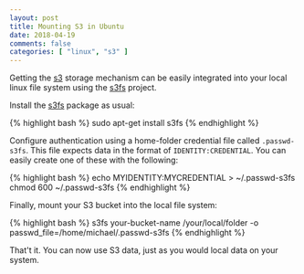 ```yaml
---
layout: post
title: Mounting S3 in Ubuntu
date: 2018-04-19
comments: false
categories: [ "linux", "s3" ]
---
```


Getting the [s3](https://aws.amazon.com/s3/) storage mechanism can be easily integrated into your local linux file system using the [s3fs](https://github.com/s3fs-fuse/s3fs-fuse) project.

Install the [s3fs](https://packages.ubuntu.com/xenial/s3fs) package as usual:

{% highlight bash %}
sudo apt-get install s3fs
{% endhighlight %}

Configure authentication using a home-folder credential file called `.passwd-s3fs`. This file expects data in the format of `IDENTITY:CREDENTIAL`. You can easily create one of these with the following:

{% highlight bash %}
echo MYIDENTITY:MYCREDENTIAL >  ~/.passwd-s3fs
chmod 600  ~/.passwd-s3fs
{% endhighlight %}

Finally, mount your S3 bucket into the local file system:

{% highlight bash %}
s3fs your-bucket-name /your/local/folder -o passwd_file=/home/michael/.passwd-s3fs
{% endhighlight %}

That't it. You can now use S3 data, just as you would local data on your system.
